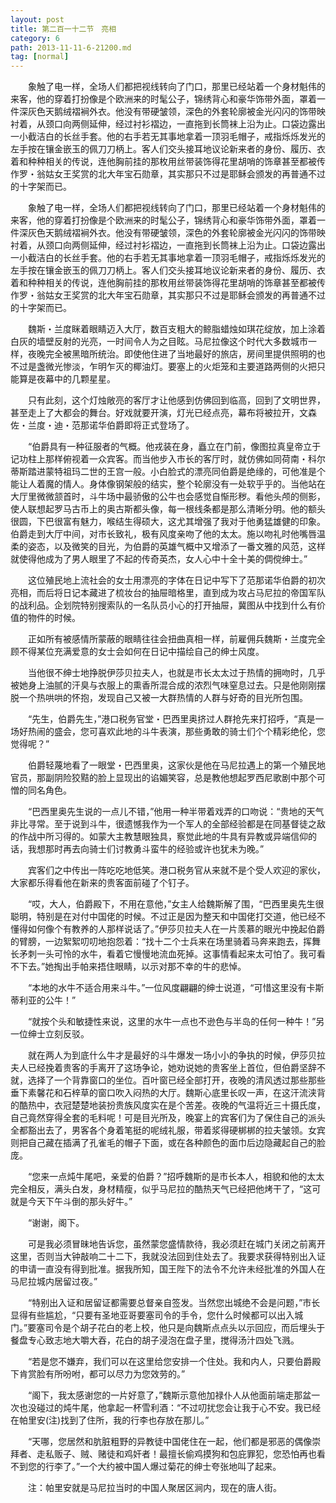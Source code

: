 ```yaml
---
layout: post
title: 第二百一十二节　亮相
category: 6
path: 2013-11-11-6-21200.md
tag: [normal]
---
```


　　象触了电一样，全场人们都把视线转向了门口，那里已经站着一个身材魁伟的来客，他的穿着打扮像是个欧洲来的时髦公子，锦绣背心和豪华饰带外面，罩着一件深灰色天鹅绒褶裥外衣。他没有带硬皱领，深色的外套轮廓被金光闪闪的饰带映衬着，从颈口向两侧延伸，经过衬衫褶边，一直拖到长筒袜上沿为止。口袋边露出一小截洁白的长丝手套。他的右手若无其事地拿着一顶羽毛帽子，戒指烁烁发光的左手按在镶金嵌玉的佩刀刀柄上。客人们交头接耳地议论新来者的身份、履历、衣着和种种相关的传说，连他胸前挂的那枚用丝带装饰得花里胡哨的饰章甚至都被传作罗・翁姑女王奖赏的北大年宝石勋章，其实那只不过是耶稣会颁发的再普通不过的十字架而已。

　　象触了电一样，全场人们都把视线转向了门口，那里已经站着一个身材魁伟的来客，他的穿着打扮像是个欧洲来的时髦公子，锦绣背心和豪华饰带外面，罩着一件深灰色天鹅绒褶裥外衣。他没有带硬皱领，深色的外套轮廓被金光闪闪的饰带映衬着，从颈口向两侧延伸，经过衬衫褶边，一直拖到长筒袜上沿为止。口袋边露出一小截洁白的长丝手套。他的右手若无其事地拿着一顶羽毛帽子，戒指烁烁发光的左手按在镶金嵌玉的佩刀刀柄上。客人们交头接耳地议论新来者的身份、履历、衣着和种种相关的传说，连他胸前挂的那枚用丝带装饰得花里胡哨的饰章甚至都被传作罗・翁姑女王奖赏的北大年宝石勋章，其实那只不过是耶稣会颁发的再普通不过的十字架而已。

　　魏斯・兰度眯着眼睛迈入大厅，数百支粗大的鲸脂蜡烛如琪花绽放，加上涂着白灰的墙壁反射的光亮，一时间令人为之目眩。马尼拉像这个时代大多数城市一样，夜晚完全被黑暗所统治。即使他住进了当地最好的旅店，房间里提供照明的也不过是盏微光惨淡，乍明乍灭的椰油灯。要塞上的火炬笼和主要道路两侧的火把只能算是夜幕中的几颗星星。

　　只有此刻，这个灯烛敞亮的客厅才让他感到仿佛回到临高，回到了文明世界，甚至走上了大都会的舞台。好戏就要开演，灯光已经点亮，幕布将被拉开，文森佐・兰度・迪・范那诺华伯爵即将正式登场了。

　　“伯爵具有一种征服者的气概。他戎装在身，矗立在门前，像图拉真皇帝立于记功柱上那样俯视着一众宾客。而当他步入市长的客厅时，就仿佛如同荷南・科尔蒂斯踏进蒙特祖玛二世的王宫一般。小白脸式的漂亮同伯爵是绝缘的，可他准是个能让人着魔的情人。身体像钢架般的结实，整个轮廓没有一处软乎乎的。当他站在大厅里微微颔首时，斗牛场中最骄傲的公牛也会感觉自惭形秽。看他头颅的侧影，使人联想起罗马古币上的奥古斯都头像，每一根线条都是那么清晰分明。他的额头很圆，下巴很富有魅力，喉结生得硕大，这尤其增强了我对于他勇猛雄健的印象。伯爵走到大厅中间，对市长致礼，极有风度亲吻了他的太太。施以吻礼时他嘴唇温柔的姿态，以及微笑的目光，为伯爵的英雄气概中又增添了一番文雅的风范，这样就使得他成为了男人眼里了不起的传奇英杰，女人心中十全十美的倜傥绅士。”

　　这位殖民地上流社会的女士用漂亮的字体在日记中写下了范那诺华伯爵的初次亮相，而后将日记本藏进了梳妆台的抽屉暗格里，直到成为攻占马尼拉的帝国军队的战利品。企划院特别搜索队的一名队员小心的打开抽屉，冀图从中找到什么有价值的物件的时候。

　　正如所有被感情所蒙蔽的眼睛往往会扭曲真相一样，前雇佣兵魏斯・兰度完全顾不得某位充满爱意的女士会如何在日记中描绘自己的绅士风度。

　　当他很不绅士地挣脱伊莎贝拉夫人，也就是市长太太过于热情的拥吻时，几乎被她身上油腻的汗臭与衣服上的熏香所混合成的浓烈气味窒息过去。只是他刚刚摆脱一个热哄哄的怀抱，发现自己又被一大群热情的人群与好奇的目光所包围。

　　“先生，伯爵先生，”港口税务官堂・巴西里奥挤过人群抢先来打招呼，“真是一场好热闹的盛会，您可喜欢此地的斗牛表演，那些勇敢的骑士们个个精彩绝伦，您觉得呢？”

　　伯爵轻蔑地看了一眼堂・巴西里奥，这家伙是他在马尼拉遇上的第一个殖民地官员，那副阴险狡黠的脸上显现出的谄媚笑容，总是教他想起罗西尼歌剧中那个可憎的同名角色。

　　“巴西里奥先生说的一点儿不错，”他用一种半带着戏弄的口吻说：“贵地的天气非比寻常。至于说到斗牛，很遗憾我作为一个军人的全部经验都是在同基督徒之敌的作战中所习得的。如蒙大主教慧眼独具，察觉此地的牛具有异教或异端信仰的话，我想那时再去向骑士们讨教勇斗蛮牛的经验或许也犹未为晚。”

　　宾客们之中传出一阵吃吃地低笑。港口税务官从来就不是个受人欢迎的家伙，大家都乐得看他在新来的贵客面前碰了个钉子。

　　“哎，大人，伯爵殿下，不用在意他，”女主人给魏斯解了围，“巴西里奥先生很聪明，特别是在对付中国佬的时候。不过正是因为整天和中国佬打交道，他已经不懂得如何像个有教养的人那样说话了。”伊莎贝拉夫人在一片羡慕的眼光中挽起伯爵的臂膀，一边絮絮叨叨地抱怨着：“找十二个士兵来在场里骑着马奔来跑去，挥舞长矛刺一头可怜的水牛，看着它慢慢地流血死掉。这事情看起来太可怕了。我可看不下去。”她掏出手帕来捂住眼睛，以示对那不幸的牛的悲悼。

　　“本地的水牛不适合用来斗牛。”一位风度翩翩的绅士说道，“可惜这里没有卡斯蒂利亚的公牛！”

　　“就按个头和敏捷性来说，这里的水牛一点也不逊色与半岛的任何一种牛！”另一位绅士立刻反驳。

　　就在两人为到底什么牛才是最好的斗牛爆发一场小小的争执的时候，伊莎贝拉夫人已经挽着贵客的手离开了这场争论，她劝说她的贵客坐上首位，但伯爵坚辞不就，选择了一个背靠窗口的坐位。百叶窗已经全部打开，夜晚的清风透过那些那些垂下素馨花和石梓草的窗口吹入闷热的大厅。魏斯心底里长叹一声，在这汗流浃背的酷热中，衣冠楚楚地装扮贵族风度实在是个苦差。夜晚的气温将近三十摄氏度，自己竟然穿得全套的毛料呢！可是目光所及，晚宴上的宾客们为了保住自己的派头全都豁出去了，男客各个身着笔挺的呢绒礼服，带着浆得硬梆梆的拉夫皱领。女宾则把自己藏在插满了孔雀毛的帽子下面，或在各种颜色的面巾后边隐藏起自己的脸庞。

　　“您来一点炖牛尾吧，亲爱的伯爵？”招呼魏斯的是市长本人，相貌和他的太太完全相反，满头白发，身材精瘦，似乎马尼拉的酷热天气已经把他烤干了，“这可就是今天下午斗倒的那头好牛。”

　　“谢谢，阁下。

　　可是我必须冒昧地告诉您，虽然蒙您盛情款待，我必须赶在城门关闭之前离开这里，否则当大钟敲响二十二下，我就没法回到住处去了。我要求获得特别出入证的申请一直没有得到批准。据我所知，国王陛下的法令不允许未经批准的外国人在马尼拉城内居留过夜。”

　　“特别出入证和居留证都需要总督亲自签发。当然您出城绝不会是问题，”市长显得有些尴尬，“只要有圣地亚哥要塞司令的手令，您什么时候都可以出入城门。”要塞司令是个胡子花白的老上校，他只是向魏斯点点头以示回应，而后埋头于餐盘专心致志地大嚼大吞，花白的胡子浸泡在盘子里，搅得汤汁四处飞溅。

　　“若是您不嫌弃，我们可以在这里给您安排一个住处。我和内人，只要伯爵殿下肯赏脸有所吩咐，都可以尽力为您效劳的。”

　　“阁下，我太感谢您的一片好意了，”魏斯示意他加禄仆人从他面前端走那盆一次也没碰过的炖牛尾，他拿起一杯雪利酒：“不过叨扰您会让我于心不安。我已经在帕里安(注)找到了住所，我的行李也存放在那儿。”

　　“天哪，您居然和肮脏粗野的异教徒中国佬住在一起，他们都是邪恶的偶像崇拜者、走私贩子、贼、赌徒和鸡奸者！最擅长偷鸡摸狗和包庇罪犯，您恐怕再也看不到您的行李了。”一个大约被中国人爆过菊花的绅士夸张地叫了起来。

　　注：帕里安就是马尼拉当时的中国人聚居区涧内，现在的唐人街。
